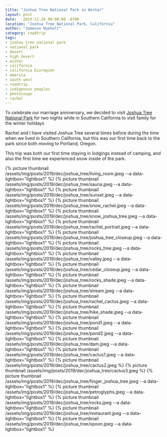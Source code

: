 ```yaml
---
title: "Joshua Tree National Park in Winter"
layout: post
date:   2019-12-29 00:00:00 -0700
location: "Joshua Tree National Park, California"
author: "Jameson Nyeholt"
category: roadtrip
tags:
- joshua tree national park
- national park
- desert
- high desert
- winter
- california
- california bioregion
- america
- south west
- roadtrip
- indigenous peoples
- photolouge
- rachel
---
```


To celebrate our marriage anniversary, we decided to visit [Joshua Tree National Park](https://www.nps.gov/jotr/index.htm) for two nights while in Southern California to visit family for the winter holidays

Rachel and I have visited Joshua Tree several times before during the time when we lived in Southern California, but this was our first time back to the park since both moving to Portland, Oregon.  

This trip was both our first time staying in lodgings instead of camping, and also the first time we experienced snow inside of the park.

{% picture thumbnail /assets/img/posts/2019/dec/joshua_tree/living_room.jpeg --a data-lightbox="lightbox1" %}
{% picture thumbnail /assets/img/posts/2019/dec/joshua_tree/sauna.jpeg --a data-lightbox="lightbox1" %}
{% picture thumbnail /assets/img/posts/2019/dec/joshua_tree/sunset.jpeg --a data-lightbox="lightbox1" %}
{% picture thumbnail /assets/img/posts/2019/dec/joshua_tree/snow_rachel.jpeg --a data-lightbox="lightbox1" %}
{% picture thumbnail /assets/img/posts/2019/dec/joshua_tree/snow_joshua_tree.jpeg --a data-lightbox="lightbox1" %}
{% picture thumbnail /assets/img/posts/2019/dec/joshua_tree/rachel_portrait.jpeg --a data-lightbox="lightbox1" %}
{% picture thumbnail /assets/img/posts/2019/dec/joshua_tree/joshua_tree_closeup.jpeg --a data-lightbox="lightbox1" %}
{% picture thumbnail /assets/img/posts/2019/dec/joshua_tree/rocks_tree.jpeg --a data-lightbox="lightbox1" %}
{% picture thumbnail /assets/img/posts/2019/dec/joshua_tree/valley.jpeg --a data-lightbox="lightbox1" %}
{% picture thumbnail /assets/img/posts/2019/dec/joshua_tree/cedar_closeup.jpeg --a data-lightbox="lightbox1" %}
{% picture thumbnail /assets/img/posts/2019/dec/joshua_tree/rocks_shade.jpeg --a data-lightbox="lightbox1" %}
{% picture thumbnail /assets/img/posts/2019/dec/joshua_tree/stream.jpeg --a data-lightbox="lightbox1" %}
{% picture thumbnail /assets/img/posts/2019/dec/joshua_tree/rachel_cactus.jpeg --a data-lightbox="lightbox1" %}
{% picture thumbnail /assets/img/posts/2019/dec/joshua_tree/hike_shade.jpeg --a data-lightbox="lightbox1" %}
{% picture thumbnail /assets/img/posts/2019/dec/joshua_tree/pond1.jpeg --a data-lightbox="lightbox1" %}
{% picture thumbnail /assets/img/posts/2019/dec/joshua_tree/pond2.jpeg --a data-lightbox="lightbox1" %}
{% picture thumbnail /assets/img/posts/2019/dec/joshua_tree/dam.jpeg --a data-lightbox="lightbox1" %}
{% picture thumbnail /assets/img/posts/2019/dec/joshua_tree/cactus1.jpeg --a data-lightbox="lightbox1" %}
{% picture thumbnail /assets/img/posts/2019/dec/joshua_tree/cactus2.jpeg %}
{% picture thumbnail /assets/img/posts/2019/dec/joshua_tree/cactus3.jpeg %}
{% picture thumbnail /assets/img/posts/2019/dec/joshua_tree/finger_joshua_tree.jpeg --a data-lightbox="lightbox1" %}
{% picture thumbnail /assets/img/posts/2019/dec/joshua_tree/petroglyphs.jpeg --a data-lightbox="lightbox1" %}
{% picture thumbnail /assets/img/posts/2019/dec/joshua_tree/rocks.jpeg --a data-lightbox="lightbox1" %}
{% picture thumbnail /assets/img/posts/2019/dec/joshua_tree/restaurant.jpeg --a data-lightbox="lightbox1" %}
{% picture thumbnail /assets/img/posts/2019/dec/joshua_tree/spoon.jpeg --a data-lightbox="lightbox1" %}




